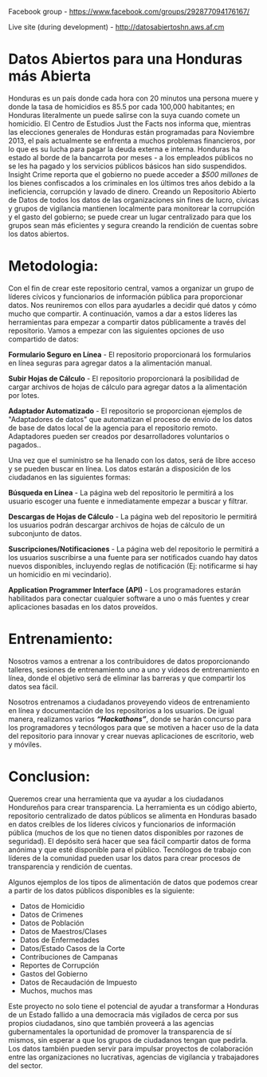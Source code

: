 Facebook group - https://www.facebook.com/groups/292877094176167/

Live site (during development) - http://datosabiertoshn.aws.af.cm

Datos Abiertos para una Honduras más Abierta
=========
Honduras es un país donde cada hora con 20 minutos una persona muere y donde la tasa de homicidios es 85.5 por cada 100,000 habitantes; en Honduras literalmente un puede salirse con la suya cuando comete un homicidio. El Centro de Estudios Just the Facts nos informa que, mientras las elecciones generales de Honduras están programadas para Noviembre 2013, el país actualmente se enfrenta a muchos problemas financieros, por lo que es su lucha para pagar la deuda externa e interna. Honduras ha estado al borde de la bancarrota por meses - a los empleados públicos no se les ha pagado y los servicios públicos básicos han sido suspendidos. Insight Crime reporta que el gobierno no puede acceder a _$500 millones_ de los bienes confiscados a los criminales en los últimos tres años debido a la ineficiencia, corrupción y lavado de dinero. Creando un Repositorio Abierto de Datos de todos los datos de las organizaciones sin fines de lucro, cívicas y grupos de vigilancia mantienen localmente para monitorear la corrupción y el gasto del gobierno; se puede crear un lugar centralizado para que los grupos sean más eficientes y segura creando la rendición de cuentas sobre los datos abiertos.

Metodologia:
============
Con el fin de crear este repositorio central, vamos a organizar un grupo de líderes cívicos y funcionarios de información pública para proporcionar datos. Nos reuniremos con ellos para ayudarles a decidir qué datos y cómo mucho que compartir. A continuación, vamos a dar a estos líderes las herramientas para empezar a compartir datos públicamente a través del repositorio. Vamos a empezar con las siguientes opciones de uso compartido de datos:

**Formulario Seguro en Línea** - El repositorio proporcionará los formularios en línea seguras para agregar datos a la alimentación manual.

**Subir Hojas de Cálculo** - El repositorio proporcionará la posibilidad de cargar archivos de hojas de cálculo para agregar datos a la alimentación por lotes.

**Adaptador Automatizado**  - El repositorio se proporcionan ejemplos de "Adaptadores de datos" que automatizan el proceso de envío de los datos de base de datos local de la agencia para el repositorio remoto. Adaptadores pueden ser creados por desarrolladores voluntarios o pagados..

Una vez que el suministro se ha llenado con los datos, será de libre acceso y se pueden buscar en línea. Los datos estarán a disposición de los ciudadanos en las siguientes formas:

**Búsqueda en Línea** - La página web del repositorio le permitirá a los usuario escoger una fuente e inmediatamente empezar a buscar y filtrar.

**Descargas de Hojas de Cálculo** - La página web del repositorio le permitirá los usuarios podrán descargar archivos de hojas de cálculo de un subconjunto de datos. 

**Suscripciones/Notificaciones** - La página web del repositorio le permitirá a los usuarios suscribirse a una fuente para ser notificados cuando hay datos nuevos disponibles, incluyendo reglas de notificación (Ej: notificarme si hay un homicidio en mi vecindario).

**Application Programmer Interface (API)** - Los programadores estarán habilitados para conectar cualquier software a uno o más fuentes y crear aplicaciones basadas en los datos proveídos.

Entrenamiento:
==============
Nosotros vamos a entrenar a los contribuidores de datos proporcionando talleres, sesiones de entrenamiento uno a uno y videos de entrenamiento en línea, donde el objetivo será de eliminar las barreras y que compartir los datos sea fácil.

Nosotros entrenamos a ciudadanos proveyendo videos de entrenamiento en línea y documentación de los repositorios a los usuarios. De igual manera, realizamos varios _**“Hackathons”**_, donde se harán concurso para los programadores y tecnólogos para que se motiven a hacer uso de la data del repositorio para innovar y crear nuevas aplicaciones de escritorio, web y móviles.

Conclusion:
===========
Queremos crear una herramienta que va ayudar a los ciudadanos Hondureños para crear transparencia. La herramienta es un código abierto, repositorio centralizado de datos públicos se alimenta en Honduras basado en datos creíbles de los líderes cívicos y funcionarios de información pública (muchos de los que no tienen datos disponibles por razones de seguridad). El depósito será hacer que sea fácil compartir datos de forma anónima y que esté disponible para el público. Tecnólogos de trabajo con líderes de la comunidad pueden usar los datos para crear procesos de transparencia y rendición de cuentas.

Algunos ejemplos de los tipos de alimentación de datos que podemos crear a partir de los datos públicos disponibles es la siguiente:

* Datos de Homicidio
* Datos de Crimenes
* Datos de Población
* Datos de Maestros/Clases
* Datos de Enfermedades
* Datos/Estado Casos de la Corte
* Contribuciones de Campanas
* Reportes de Corrupción
* Gastos del Gobierno
* Datos de Recaudación de Impuesto
* Muchos, muchos mas

Este proyecto no solo tiene el potencial de ayudar a transformar a Honduras de un Estado fallido a una democracia más vigilados de cerca por sus propios ciudadanos, sino que también proveerá a las agencias gubernamentales la oportunidad de promover la transparencia de sí mismos, sin esperar a que los grupos de ciudadanos tengan que pedirla. Los datos también pueden servir para impulsar proyectos de colaboración entre las organizaciones no lucrativas, agencias de vigilancia y trabajadores del sector.

